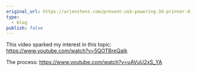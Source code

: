 ```yaml
---
original_url: https://arjenstens.com/prevent-usb-powering-3d-printer-display/
type:
  - blog
publish: false
---
```


This video sparked my interest in this topic:
https://www.youtube.com/watch?v=5QOTBreQaIk

The process: https://www.youtube.com/watch?v=uAVuU2xS_YA
